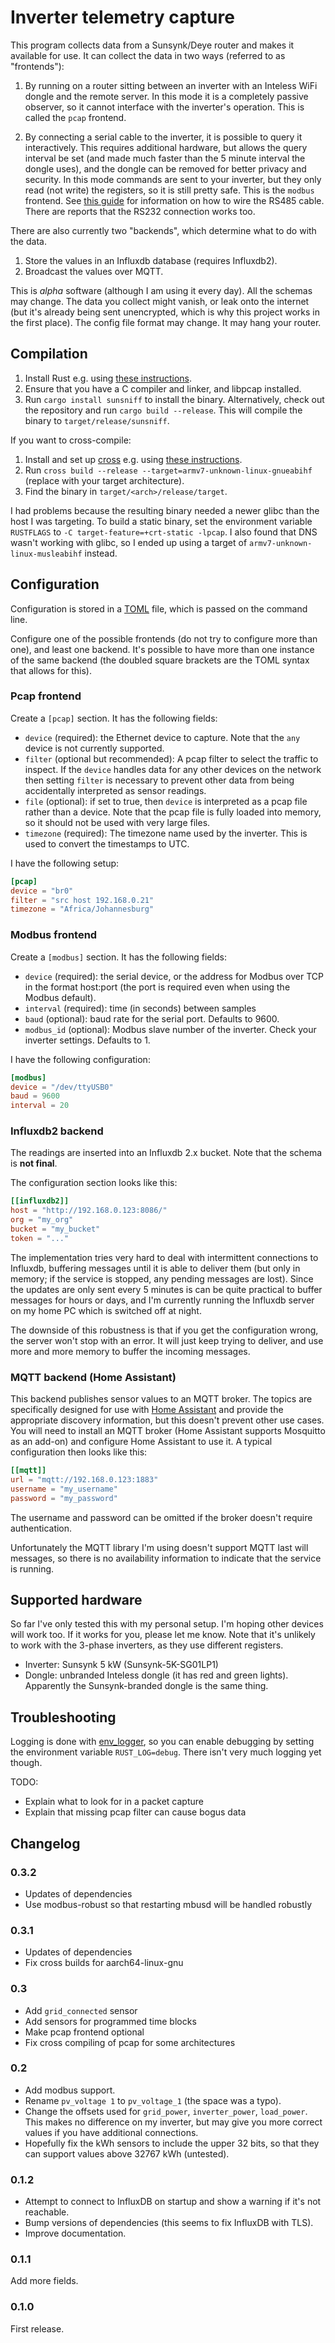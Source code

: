# Inverter telemetry capture

This program collects data from a Sunsynk/Deye router and makes it available
for use. It can collect the data in two ways (referred to as "frontends"):

1. By running on a router sitting between an inverter with an
   Inteless WiFi dongle and the remote server. In this mode it is a completely
   passive observer, so it cannot interface with the inverter's operation. This is
   called the `pcap` frontend.

2. By connecting a serial cable to the inverter, it is possible to query it
   interactively. This requires additional hardware, but allows the query
   interval be set (and made much faster than the 5 minute interval the dongle
   uses), and the dongle can be removed for better privacy and security. In this
   mode commands are sent to your inverter, but they only read (not write) the
   registers, so it is still pretty safe. This is the `modbus` frontend. See
   [this guide](https://kellerza.github.io/sunsynk/guide/deployment-options) for
   information on how to wire the RS485 cable. There are reports that the RS232
   connection works too.

There are also currently two "backends", which determine what to do with the
data.

1. Store the values in an Influxdb database (requires Influxdb2).
2. Broadcast the values over MQTT.

This is *alpha* software (although I am using it every day). All the schemas may
change. The data you collect might vanish, or leak onto the internet (but it's
already being sent unencrypted, which is why this project works in the first
place). The config file format may change. It may hang your router.

## Compilation

1. Install Rust e.g. using [these instructions](https://www.rust-lang.org/learn/get-started).
2. Ensure that you have a C compiler and linker, and libpcap installed.
3. Run `cargo install sunsniff` to install the binary. Alternatively,
   check out the repository and run `cargo build --release`. This will compile
   the binary to `target/release/sunsniff`.

If you want to cross-compile:

1. Install and set up [cross](https://github.com/cross-rs/cross) e.g. using
   [these
   instructions](https://github.com/cross-rs/cross/wiki/Getting-Started).
2. Run `cross build --release --target=armv7-unknown-linux-gnueabihf` (replace
   with your target architecture).
3. Find the binary in `target/<arch>/release/target`.

I had problems because the resulting binary needed a newer glibc than the host
I was targeting. To build a static binary, set the environment variable
`RUSTFLAGS` to `-C target-feature=+crt-static -lpcap`. I also found that DNS
wasn't working with glibc, so I ended up using a target of
`armv7-unknown-linux-musleabihf` instead.

## Configuration

Configuration is stored in a [TOML](https://toml.io/) file, which is passed on
the command line.

Configure one of the possible frontends (do not try to configure more
than one), and least one backend. It's possible to have more than one instance
of the same backend (the doubled square brackets are the TOML syntax that
allows for this).

### Pcap frontend

Create a `[pcap]` section. It has the following fields:

- `device` (required): the Ethernet device to capture. Note that the `any`
  device is not currently supported.
- `filter` (optional but recommended): A pcap filter to select the traffic to
  inspect. If the `device` handles data for any other devices on the network
  then setting `filter` is necessary to prevent other data from being
  accidentally interpreted as sensor readings.
- `file` (optional): if set to true, then `device` is interpreted as a pcap
  file rather than a device. Note that the pcap file is fully loaded into
  memory, so it should not be used with very large files.
- `timezone` (required): The timezone name used by the inverter. This is used
  to convert the timestamps to UTC.

I have the following setup:
```toml
[pcap]
device = "br0"
filter = "src host 192.168.0.21"
timezone = "Africa/Johannesburg"
```

### Modbus frontend

Create a `[modbus]` section. It has the following fields:

- `device` (required): the serial device, or the address for Modbus over TCP
  in the format host:port (the port is required even when using the Modbus
  default).
- `interval` (required): time (in seconds) between samples
- `baud` (optional): baud rate for the serial port. Defaults to 9600.
- `modbus_id` (optional): Modbus slave number of the inverter. Check your
  inverter settings. Defaults to 1.

I have the following configuration:

```toml
[modbus]
device = "/dev/ttyUSB0"
baud = 9600
interval = 20
```

### Influxdb2 backend

The readings are inserted into an Influxdb 2.x bucket. Note that the schema is
**not final**.

The configuration section looks like this:
```toml
[[influxdb2]]
host = "http://192.168.0.123:8086/"
org = "my_org"
bucket = "my_bucket"
token = "..."
```

The implementation tries very hard to deal with intermittent connections to
Influxdb, buffering messages until it is able to deliver them (but only in
memory; if the service is stopped, any pending messages are lost). Since the
updates are only sent every 5 minutes is can be quite practical to buffer
messages for hours or days, and I'm currently running the Influxdb server on
my home PC which is switched off at night.

The downside of this robustness is that if you get the configuration wrong,
the server won't stop with an error. It will just keep trying to deliver, and
use more and more memory to buffer the incoming messages.

### MQTT backend (Home Assistant)

This backend publishes sensor values to an MQTT broker. The topics are
specifically designed for use with [Home
Assistant](https://www.home-assistant.io/) and provide the appropriate
discovery information, but this doesn't prevent other use cases. You will need
to install an MQTT broker (Home Assistant supports Mosquitto as an add-on) and
configure Home Assistant to use it. A typical configuration then looks like
this:
```toml
[[mqtt]]
url = "mqtt://192.168.0.123:1883"
username = "my_username"
password = "my_password"
```
The username and password can be omitted if the broker doesn't require
authentication.

Unfortunately the MQTT library I'm using doesn't support MQTT
last will messages, so there is no availability information to indicate that
the service is running.

## Supported hardware

So far I've only tested this with my personal setup. I'm hoping other devices
will work too. If it works for you, please let me know. Note that it's unlikely
to work with the 3-phase inverters, as they use different registers.

- Inverter: Sunsynk 5 kW (Sunsynk-5K-SG01LP1)
- Dongle: unbranded Inteless dongle (it has red and green lights). Apparently
  the Sunsynk-branded dongle is the same thing.

## Troubleshooting

Logging is done with
[env_logger](https://docs.rs/env_logger/latest/env_logger/), so you can
enable debugging by setting the environment variable `RUST_LOG=debug`. There
isn't very much logging yet though.

TODO:
- Explain what to look for in a packet capture
- Explain that missing pcap filter can cause bogus data

## Changelog

### 0.3.2

- Updates of dependencies
- Use modbus-robust so that restarting mbusd will be handled robustly

### 0.3.1

- Updates of dependencies
- Fix cross builds for aarch64-linux-gnu

### 0.3

- Add `grid_connected` sensor
- Add sensors for programmed time blocks
- Make pcap frontend optional
- Fix cross compiling of pcap for some architectures

### 0.2

- Add modbus support.
- Rename `pv_voltage 1` to `pv_voltage_1` (the space was a typo).
- Change the offsets used for `grid_power`, `inverter_power`, `load_power`.
  This makes no difference on my inverter, but may give you more correct
  values if you have additional connections.
- Hopefully fix the kWh sensors to include the upper 32 bits, so that they
  can support values above 32767 kWh (untested).

### 0.1.2

- Attempt to connect to InfluxDB on startup and show a warning if it's not
  reachable.
- Bump versions of dependencies (this seems to fix InfluxDB with TLS).
- Improve documentation.

### 0.1.1

Add more fields.

### 0.1.0

First release.
